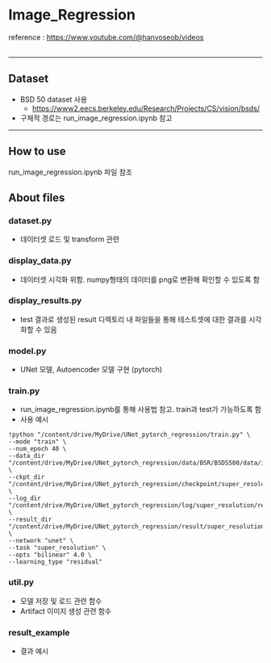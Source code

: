 # Image_Regression
reference
: https://www.youtube.com/@hanyoseob/videos  
</br>



---
## Dataset
- BSD 50 dataset 사용
  - https://www2.eecs.berkeley.edu/Research/Projects/CS/vision/bsds/
- 구체적 경로는 run_image_regression.ipynb 참고
---

## How to use
run_image_regression.ipynb 파일 참조

## About files
### dataset.py
- 데이터셋 로드 및 transform 관련 

### display_data.py
- 데이터셋 시각화 위함. numpy형태의 데이터를 png로 변환해 확인할 수 있도록 함

### display_results.py
- test 결과로 생성된 result 디렉토리 내 파일들을 통해 테스트셋에 대한 결과를 시각화할 수 있음

### model.py
- UNet 모델, Autoencoder 모델 구현 (pytorch)

### train.py
- run_image_regression.ipynb를 통해 사용법 참고. train과 test가 가능하도록 함
- 사용 예시
```
!python "/content/drive/MyDrive/UNet_pytorch_regression/train.py" \
--mode "train" \
--num_epoch 40 \
--data_dir "/content/drive/MyDrive/UNet_pytorch_regression/data/BSR/BSDS500/data/images" \
--ckpt_dir "/content/drive/MyDrive/UNet_pytorch_regression/checkpoint/super_resolution/residual" \
--log_dir "/content/drive/MyDrive/UNet_pytorch_regression/log/super_resolution/residual" \
--result_dir "/content/drive/MyDrive/UNet_pytorch_regression/result/super_resolution/residual" \
--network "unet" \
--task "super_resolution" \
--opts "bilinear" 4.0 \
--learning_type "residual"
```

### util.py
- 모델 저장 및 로드 관련 함수
- Artifact 이미지 생성 관련 함수

### result_example
- 결과 예시

